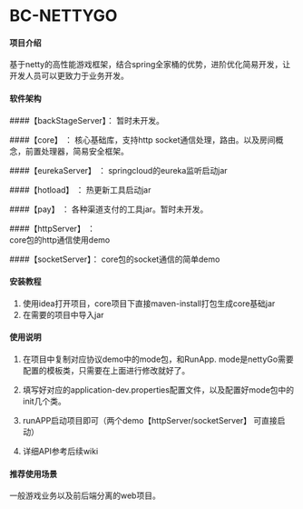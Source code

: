 # BC-NETTYGO

#### 项目介绍
   基于netty的高性能游戏框架，结合spring全家桶的优势，进阶优化简易开发，让开发人员可以更致力于业务开发。

#### 软件架构
####【backStageServer】： 
    暂时未开发。


####【core】  ：
    核心基础库，支持http socket通信处理，路由。以及房间概念，前置处理器，简易安全框架。


####【eurekaServer】 ：
     springcloud的eureka监听启动jar


####【hotload】 ：
    热更新工具启动jar


####【pay】 ：
     各种渠道支付的工具jar。暂时未开发。


####【httpServer】  ：  
    core包的http通信使用demo


####【socketServer】： 
    core包的socket通信的简单demo




#### 安装教程

1. 使用idea打开项目，core项目下直接maven-install打包生成core基础jar
2. 在需要的项目中导入jar


#### 使用说明

1. 在项目中复制对应协议demo中的mode包，和RunApp.  mode是nettyGo需要配置的模板类，只需要在上面进行修改就好了。

2. 填写好对应的application-dev.properties配置文件，以及配置好mode包中的init几个类。

3. runAPP启动项目即可（两个demo【httpServer/socketServer】 可直接启动）

4. 详细API参考后续wiki

#### 推荐使用场景
一般游戏业务以及前后端分离的web项目。

